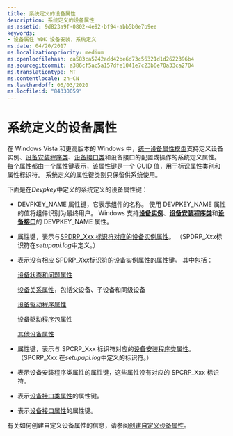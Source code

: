 ```yaml
---
title: 系统定义的设备属性
description: 系统定义的设备属性
ms.assetid: 9d823a9f-0802-4e92-bf94-abb5b0e7b9ee
keywords:
- 设备属性 WDK 设备安装，系统定义
ms.date: 04/20/2017
ms.localizationpriority: medium
ms.openlocfilehash: ca583ca5242add42be6d73c56321d1d2622396b4
ms.sourcegitcommit: a386cf5ac5a157dfe1041e7c23b6e70a33ca2704
ms.translationtype: MT
ms.contentlocale: zh-CN
ms.lasthandoff: 06/03/2020
ms.locfileid: "84330059"
---
```

# <a name="system-defined-device-properties"></a>系统定义的设备属性


在 Windows Vista 和更高版本的 Windows 中，[统一设备属性模型](unified-device-property-model--windows-vista-and-later-.md)支持定义设备实例、[设备安装程序类](device-setup-classes.md)、[设备接口类](device-interface-classes.md)和设备接口的配置或操作的系统定义属性。 每个属性都由一个[属性键](property-keys.md)表示，该属性键是一个 GUID 值，用于标识属性类别和属性标识符。 系统定义的属性键类别只保留供系统使用。

下面是在*Devpkey*中定义的系统定义的设备属性键：

-   DEVPKEY_NAME 属性键，它表示组件的名称。 使用 DEVPKEY_NAME 属性的值将组件识别为最终用户。 Windows 支持[**设备实例**](https://docs.microsoft.com/windows-hardware/drivers/install/devpkey-name--device-instance-)、[**设备安装程序类**](https://docs.microsoft.com/windows-hardware/drivers/install/devpkey-name--device-setup-class-)和[**设备接口**](https://docs.microsoft.com/windows-hardware/drivers/install/devpkey-name--device-interface-)的 DEVPKEY_NAME 属性。

-   属性键，表示与[SPDRP_Xxx 标识符对应的设备实例属性](https://docs.microsoft.com/previous-versions/ff541334(v=vs.85))。 （SPDRP_*Xxx*标识符在*setupapi.log*中定义。）

-   表示没有相应 SPDRP_*Xxx*标识符的设备实例属性的属性键。 其中包括：

    [设备状态和问题属性](https://docs.microsoft.com/windows-hardware/drivers/install/retrieving-the-status-and-problem-code-for-a-device-instance)

    [设备关系属性](https://docs.microsoft.com/previous-versions/ff541498(v=vs.85))，包括父设备、子设备和同级设备

    [设备驱动程序属性](https://docs.microsoft.com/previous-versions/ff541205(v=vs.85))

    [设备驱动程序包属性](https://docs.microsoft.com/previous-versions/ff541200(v=vs.85))

    [其他设备属性](https://docs.microsoft.com/previous-versions/ff549289(v=vs.85))

-   属性键，表示与 SPCRP_Xxx 标识符对应的[设备安装程序类属性](https://docs.microsoft.com/previous-versions/ff542239(v=vs.85))。 （SPCRP_Xxx 在*setupapi.log*中定义的标识符。）

-   表示设备安装程序类属性的属性键，这些属性没有对应的 SPCRP_Xxx 标识符。

-   表示[设备接口类属性](https://docs.microsoft.com/previous-versions/ff541406(v=vs.85))的属性键。

-   表示[设备接口属性](https://docs.microsoft.com/previous-versions/ff541409(v=vs.85))的属性键。

有关如何创建自定义设备属性的信息，请参阅[创建自定义设备属性](creating-custom-device-properties.md)。

 

 





